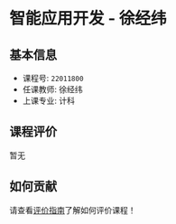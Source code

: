 # 智能应用开发 - 徐经纬

## 基本信息

- 课程号: `22011800`
- 任课教师: 徐经纬
- 上课专业: 计科

## 课程评价

暂无

## 如何贡献

请查看[评价指南](../how-to-comment.md)了解如何评价课程！
